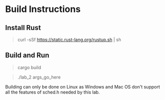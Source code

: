 # Build Instructions

## Install Rust

> curl -sSf https://static.rust-lang.org/rustup.sh | sh

## Build and Run

> cargo build

> ./lab_2 args_go_here

Building can only be done on Linux as Windows and Mac OS don't support all the features of sched.h needed by this lab.